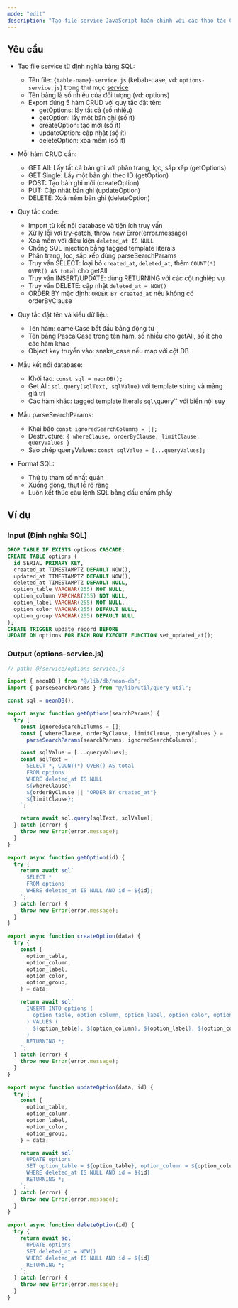 ```yaml
---
mode: "edit"
description: "Tạo file service JavaScript hoàn chỉnh với các thao tác CRUD dựa trên định nghĩa bảng SQL, bao gồm phân trang, lọc và xoá mềm."
---
```


## Yêu cầu

- Tạo file service từ định nghĩa bảng SQL:

  - Tên file: `{table-name}-service.js` (kebab-case, vd: `options-service.js`) trong thư mục [service](../../src/service)
  - Tên bảng là số nhiều của đối tượng (vd: options)
  - Export đúng 5 hàm CRUD với quy tắc đặt tên:
    - getOptions: lấy tất cả (số nhiều)
    - getOption: lấy một bản ghi (số ít)
    - createOption: tạo mới (số ít)
    - updateOption: cập nhật (số ít)
    - deleteOption: xoá mềm (số ít)

- Mỗi hàm CRUD cần:

  - GET All: Lấy tất cả bản ghi với phân trang, lọc, sắp xếp (getOptions)
  - GET Single: Lấy một bản ghi theo ID (getOption)
  - POST: Tạo bản ghi mới (createOption)
  - PUT: Cập nhật bản ghi (updateOption)
  - DELETE: Xoá mềm bản ghi (deleteOption)

- Quy tắc code:

  - Import từ kết nối database và tiện ích truy vấn
  - Xử lý lỗi với try-catch, throw new Error(error.message)
  - Xoá mềm với điều kiện `deleted_at IS NULL`
  - Chống SQL injection bằng tagged template literals
  - Phân trang, lọc, sắp xếp dùng parseSearchParams
  - Truy vấn SELECT: loại bỏ `created_at`, `deleted_at`, thêm `COUNT(*) OVER() AS total` cho getAll
  - Truy vấn INSERT/UPDATE: dùng RETURNING với các cột nghiệp vụ
  - Truy vấn DELETE: cập nhật `deleted_at = NOW()`
  - ORDER BY mặc định: `ORDER BY created_at` nếu không có orderByClause

- Quy tắc đặt tên và kiểu dữ liệu:

  - Tên hàm: camelCase bắt đầu bằng động từ
  - Tên bảng PascalCase trong tên hàm, số nhiều cho getAll, số ít cho các hàm khác
  - Object key truyền vào: snake_case nếu map với cột DB

- Mẫu kết nối database:

  - Khởi tạo: `const sql = neonDB();`
  - Get All: `sql.query(sqlText, sqlValue)` với template string và mảng giá trị
  - Các hàm khác: tagged template literals `sql\`query\`` với biến nội suy

- Mẫu parseSearchParams:

  - Khai báo `const ignoredSearchColumns = [];`
  - Destructure: `{ whereClause, orderByClause, limitClause, queryValues }`
  - Sao chép queryValues: `const sqlValue = [...queryValues];`

- Format SQL:
  - Thứ tự tham số nhất quán
  - Xuống dòng, thụt lề rõ ràng
  - Luôn kết thúc câu lệnh SQL bằng dấu chấm phẩy

## Ví dụ

### Input (Định nghĩa SQL)

```sql
DROP TABLE IF EXISTS options CASCADE;
CREATE TABLE options (
  id SERIAL PRIMARY KEY,
  created_at TIMESTAMPTZ DEFAULT NOW(),
  updated_at TIMESTAMPTZ DEFAULT NOW(),
  deleted_at TIMESTAMPTZ DEFAULT NULL,
  option_table VARCHAR(255) NOT NULL,
  option_column VARCHAR(255) NOT NULL,
  option_label VARCHAR(255) NOT NULL,
  option_color VARCHAR(255) DEFAULT NULL,
  option_group VARCHAR(255) DEFAULT NULL
);
CREATE TRIGGER update_record BEFORE
UPDATE ON options FOR EACH ROW EXECUTE FUNCTION set_updated_at();
```

### Output (options-service.js)

```javascript
// path: @/service/options-service.js

import { neonDB } from "@/lib/db/neon-db";
import { parseSearchParams } from "@/lib/util/query-util";

const sql = neonDB();

export async function getOptions(searchParams) {
  try {
    const ignoredSearchColumns = [];
    const { whereClause, orderByClause, limitClause, queryValues } =
      parseSearchParams(searchParams, ignoredSearchColumns);

    const sqlValue = [...queryValues];
    const sqlText = `
      SELECT *, COUNT(*) OVER() AS total
      FROM options
      WHERE deleted_at IS NULL
      ${whereClause}
      ${orderByClause || "ORDER BY created_at"}
      ${limitClause};
    `;

    return await sql.query(sqlText, sqlValue);
  } catch (error) {
    throw new Error(error.message);
  }
}

export async function getOption(id) {
  try {
    return await sql`
      SELECT *
      FROM options
      WHERE deleted_at IS NULL AND id = ${id};
    `;
  } catch (error) {
    throw new Error(error.message);
  }
}

export async function createOption(data) {
  try {
    const {
      option_table,
      option_column,
      option_label,
      option_color,
      option_group,
    } = data;

    return await sql`
      INSERT INTO options (
        option_table, option_column, option_label, option_color, option_group
      ) VALUES (
        ${option_table}, ${option_column}, ${option_label}, ${option_color}, ${option_group}
      )
      RETURNING *;
    `;
  } catch (error) {
    throw new Error(error.message);
  }
}

export async function updateOption(data, id) {
  try {
    const {
      option_table,
      option_column,
      option_label,
      option_color,
      option_group,
    } = data;

    return await sql`
      UPDATE options
      SET option_table = ${option_table}, option_column = ${option_column}, option_label = ${option_label}, option_color = ${option_color}, option_group = ${option_group}
      WHERE deleted_at IS NULL AND id = ${id}
      RETURNING *;
    `;
  } catch (error) {
    throw new Error(error.message);
  }
}

export async function deleteOption(id) {
  try {
    return await sql`
      UPDATE options
      SET deleted_at = NOW()
      WHERE deleted_at IS NULL AND id = ${id}
      RETURNING *;
    `;
  } catch (error) {
    throw new Error(error.message);
  }
}
```

